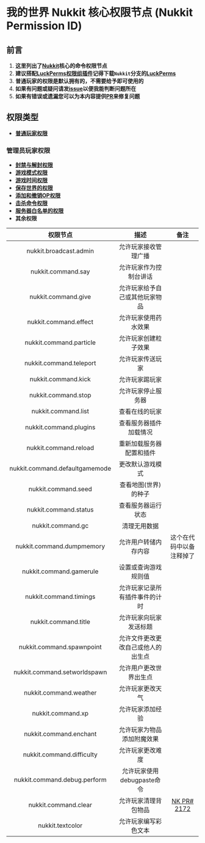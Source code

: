 # 我的世界 Nukkit 核心权限节点 (Nukkit Permission ID)
## **前言**
1. **这里列出了[Nukkit](https://github.com/CloudburstMC/Nukkit/blob/master/src/main/java/cn/nukkit/permission/DefaultPermissions.java)核心的命令权限节点**  
2. **建议搭配[LuckPerms权限组插件](https://github.com/LuckPerms/LuckPerms)记得下载`Nukkit`分支的[LuckPerms](https://luckperms.net/download)**  
3. **普通玩家的权限是默认拥有的，不需要给予即可使用的** 
4. **如果有问题或疑问请发[issue](https://github.com/stevei5mc/Nukkit_Permission/issues)以便我能判断问题所在**  
5. **如果有错误或遗漏您可以为本内容提供[PR](https://github.com/stevei5mc/Nukkit_Permission/pulls)来修复问题**
## 权限类型
- **[普通玩家权限](./player.md)**
### **管理员玩家权限**
- **[封禁与解封权限](./admin/ban_and_unban.md)**
- **[游戏模式权限](./admin/gamemode.md)**
- **[游戏时间权限](./admin/time.md)**
- **[保存世界的权限](./admin/save_world_and_op.md#保存世界的权限)**
- **[添加和撤销OP权限](./admin/save_world_and_op.md#添加和撤销op权限)**
- **[击杀命令权限](./admin/save_world_and_op_and_kill.md#击杀命令权限)**
- **[服务器白名单的权限](./admin/whitelist.md)**
- **其余权限**

|权限节点|描述|备注|
|:-:|:-:|:-:|
|nukkit.broadcast.admin|允许玩家接收管理广播||
|nukkit.command.say|允许玩家作为控制台讲话||
|nukkit.command.give|允许玩家给予自己或其他玩家物品||
|nukkit.command.effect|允许玩家使用药水效果||
|nukkit.command.particle|允许玩家创建粒子效果||
|nukkit.command.teleport|允许玩家传送玩家||
|nukkit.command.kick|允许玩家踢玩家||
|nukkit.command.stop|允许玩家停止服务器||
|nukkit.command.list|查看在线的玩家||
|nukkit.command.plugins|查看服务器插件加载情况||
|nukkit.command.reload|重新加载服务器配置和插件||
|nukkit.command.defaultgamemode|更改默认游戏模式||
|nukkit.command.seed|查看地图(世界)的种子||
|nukkit.command.status|查看服务器运行状态||
|nukkit.command.gc|清理无用数据||
|nukkit.command.dumpmemory|允许用户转储内存内容|这个在代码中以备注释掉了|
|nukkit.command.gamerule|设置或查询游戏规则值||
|nukkit.command.timings|允许玩家记录所有插件事件的计时||
|nukkit.command.title|允许玩家向玩家发送标题||
|nukkit.command.spawnpoint|允许文件更改更改自己或他人的出生点||
|nukkit.command.setworldspawn|允许用户更改世界出生点||
|nukkit.command.weather|允许玩家更改天气||
|nukkit.command.xp|允许玩家添加经验||
|nukkit.command.enchant|允许玩家为物品添加附魔效果||
|nukkit.command.difficulty|允许玩家更改难度||
|nukkit.command.debug.perform|允许玩家使用debugpaste命令||
|nukkit.command.clear|允许玩家清理背包物品|[NK PR# 2172](https://github.com/CloudburstMC/Nukkit/pull/2172)|
|nukkit.textcolor|允许玩家编写彩色文本||